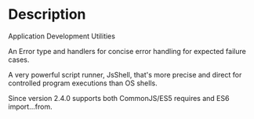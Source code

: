 # Description
Application Development Utilities

An Error type and handlers for concise error handling for expected failure
cases.

A very powerful script runner, JsShell, that's more precise and direct for controlled
program executions than OS shells.

Since version 2.4.0 supports both CommonJS/ES5 requires and ES6 import...from.

